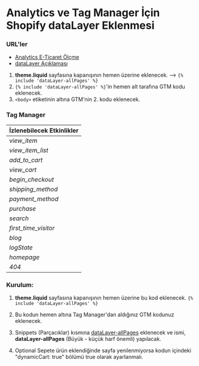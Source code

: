 # Analytics ve Tag Manager İçin Shopify dataLayer Eklenmesi

### URL'ler
- [Analytics E-Ticaret Ölçme](https://developers.google.com/analytics/devguides/collection/ga4/ecommerce?client_type=gtm#product_list_and_promotion_actions)
- [dataLayer Açıklaması](https://developers.google.com/tag-platform/devguides/datalayer?hl=en)


1) **theme.liquid** sayfasına </head> kapanışının hemen üzerine eklenecek. --> ```{% include 'dataLayer-allPages' %}```
2) ```{% include 'dataLayer-allPages' %}```'in hemen alt tarafına GTM kodu eklenecek.
3) ```<body>``` etiketinin altına GTM'nin 2. kodu eklenecek.

### Tag Manager

| İzlenebilecek Etkinlikler |
| --------|
|*view_item*|
|*view_item_list*|
|*add_to_cart*|
|*view_cart*|
|*begin_checkout*|
|*shipping_method*|
|*payment_method*|
|*purchase*|
|*search*|
|*first_time_visitor*|
|*blog*|
|*logState*|
|*homepage*|
|*404*|

### Kurulum:
1) **theme.liquid** sayfasına </head> kapanışının hemen üzerine bu kod eklenecek.
```{% include 'dataLayer-allPages' %}```

2) Bu kodun hemen altına Tag Manager'dan aldığınız GTM kodunuz eklenecek.
3) Snippets (Parçacıklar) kısmına [dataLayer-allPages](https://github.com/aligorhan/shopify-dataLayer/blob/main/dataLayer-allPages) eklenecek ve ismi, **dataLayer-allPages** (Büyük - küçük harf önemli) yapılacak.

4) Optional
Sepete ürün eklendiğinde sayfa yenilenmiyorsa kodun içindeki "dynamicCart: true" bölümü true olarak ayarlanmalı.
